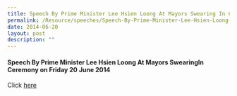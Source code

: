 ```yaml
---
title: Speech By Prime Minister Lee Hsien Loong At Mayors Swearing In Ceremony
permalink: /Resource/speeches/Speech-By-Prime-Minister-Lee-Hsien-Loong-At-Mayors-SwearingIn-Ceremony
date: 2014-06-20
layout: post
description: ""
---
```



#### Speech By Prime Minister Lee Hsien Loong At Mayors SwearingIn Ceremony on Friday 20 June 2014

Click [here](/files/NewsRoom/speech-by-prime-minister-lee-hsien-loong-at-mayors-swearingin-ceremony-on-friday-20-june-2014.pdf)